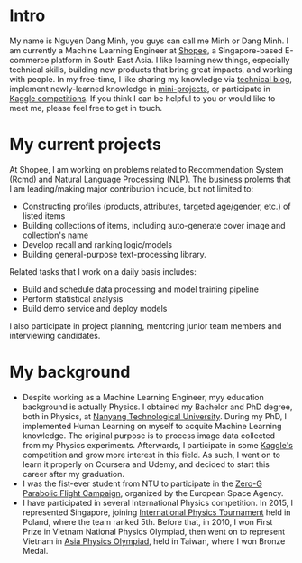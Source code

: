 
# Intro

My name is Nguyen Dang Minh, you guys can call me Minh or Dang Minh. I am currently a Machine Learning Engineer at [Shopee](https://shopee.sg), a Singapore-based E-commerce platform in South East Asia. I like learning new things, especially technical skills, building new products that bring great impacts, and working with people. In my free-time, I like sharing my knowledge via [technical blog](https://medium.com/@dmnguyen92), implement newly-learned knowledge in [mini-projects](https://github.com/dmnguyen92), or participate in [Kaggle competitions](https://www.kaggle.com/dmdm02). If you think I can be helpful to you or would like to meet me, please feel free to get in touch.

# My current projects

At Shopee, I am working on problems related to Recommendation System (Rcmd) and Natural Language Processing (NLP). The business prolems that I am leading/making major contribution include, but not limited to:
- Constructing profiles (products, attributes, targeted age/gender, etc.) of listed items
- Building collections of items, including auto-generate cover image and collection's name
- Develop recall and ranking logic/models
- Building general-purpose text-processing library.

Related tasks that I work on a daily basis includes:
- Build and schedule data processing and model training pipeline
- Perform statistical analysis
- Build demo service and deploy models

I also participate in project planning, mentoring junior team members and interviewing candidates.

# My background

- Despite working as a Machine Learning Engineer, myy education background is actually Physics. I obtained my Bachelor and PhD degree, both in Physics, at [Nanyang Technological University](https://ntu.edu.sg). During my PhD, I implemented Human Learning on myself to acquite Machine Learning knowledge. The original purpose is to process image data collected from my Physics experiments. Afterwards, I participate in some [Kaggle's](https://www.kaggle.com/dmdm02) competition and grow more interest in this field. As such, I went on to learn it properly on Coursera and Udemy, and decided to start this career after my graduation.
- I was the fist-ever student from NTU to participate in the [Zero-G Parabolic Flight Campaign](https://www.facebook.com/NTUsg/posts/h-eating-out-in-space-without-gravity-and-convection-boiling-liquids-in-space-is/1646596778712827/), organized by the European Space Agency.
- I have participated in several International Physics competition. In 2015, I represented Singapore, joining [International Physics Tournament](https://iptnet.info/) held in Poland, where the team ranked 5th. Before that, in 2010, I won First Prize in Vietnam National Physics Olympiad, then went on to represent Vietnam in [Asia Physics Olympiad](https://en.wikipedia.org/wiki/Asian_Physics_Olympiad), held in Taiwan, where I won Bronze Medal.

